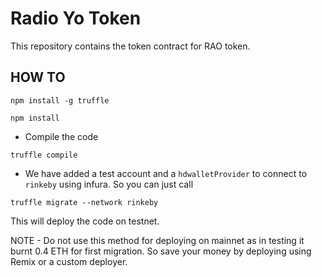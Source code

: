 # Radio Yo Token

This repository contains the token contract for RAO token.

## HOW TO

```
npm install -g truffle

npm install

```

+ Compile the code

```
truffle compile
```

+ We have added a test account and a `hdwalletProvider` to connect to `rinkeby` using infura. So you can just call

```
truffle migrate --network rinkeby
```

This will deploy the code on testnet.

NOTE - Do not use this method for deploying on mainnet as in testing it burnt 0.4 ETH for 
first migration. So save your money by deploying using Remix or a custom deployer.
